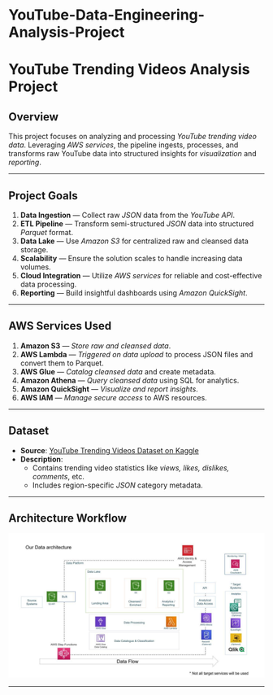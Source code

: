 # YouTube-Data-Engineering-Analysis-Project
# **YouTube Trending Videos Analysis Project**

## **Overview**
This project focuses on analyzing and processing *YouTube trending video data*. Leveraging *AWS services*, the pipeline ingests, processes, and transforms raw YouTube data into structured insights for *visualization* and *reporting*.

---

## **Project Goals**
1. **Data Ingestion** — Collect raw *JSON* data from the *YouTube API*.
2. **ETL Pipeline** — Transform semi-structured *JSON* data into structured *Parquet* format.
3. **Data Lake** — Use *Amazon S3* for centralized raw and cleansed data storage.
4. **Scalability** — Ensure the solution scales to handle increasing data volumes.
5. **Cloud Integration** — Utilize *AWS services* for reliable and cost-effective data processing.
6. **Reporting** — Build insightful dashboards using *Amazon QuickSight*.

---

## **AWS Services Used**
1. **Amazon S3** — *Store raw and cleansed data*.
2. **AWS Lambda** — *Triggered on data upload* to process JSON files and convert them to Parquet.
3. **AWS Glue** — *Catalog cleansed data* and create metadata.
4. **Amazon Athena** — *Query cleansed data* using SQL for analytics.
5. **Amazon QuickSight** — *Visualize and report insights*.
6. **AWS IAM** — *Manage secure access* to AWS resources.

---

## **Dataset**
- **Source**: [YouTube Trending Videos Dataset on Kaggle](https://www.kaggle.com/datasets/datasnaek/youtube-new)
- **Description**:
   - Contains trending video statistics like *views, likes, dislikes, comments*, etc.
   - Includes region-specific *JSON* category metadata.

---

## **Architecture Workflow**
![Data Architecture](architecture.jpeg)


---



